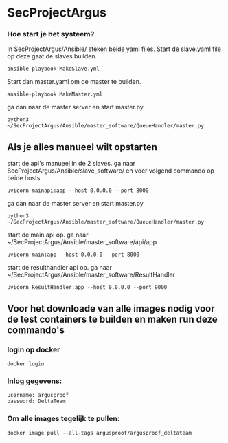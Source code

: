# SecProjectArgus
### Hoe start je het systeem?
In SecProjectArgus/Ansible/ steken beide yaml files.
Start de slave.yaml file op deze gaat de slaves builden.
<br>
```
ansible-playbook MakeSlave.yml
```
Start dan master.yaml om de master te builden. 
<br>
```
ansible-playbook MakeMaster.yml
```
ga dan naar de master server en start master.py
```
python3 ~/SecProjectArgus/Ansible/master_software/QueueHandler/master.py
```

## Als je alles manueel wilt opstarten
start de api's manueel in de 2 slaves. ga naar SecProjectArgus/Ansible/slave_software/ en voer volgend commando op beide hosts.
```
uvicorn mainapi:app --host 0.0.0.0 --port 8000 
```
ga dan naar de master server en start master.py
```
python3 ~/SecProjectArgus/Ansible/master_software/QueueHandler/master.py
```
start de main api op. ga naar ~/SecProjectArgus/Ansible/master_software/api/app
```
uvicorn main:app --host 0.0.0.0 --port 8000 
```
start de resulthandler api op. ga naar ~/SecProjectArgus/Ansible/master_software/ResultHandler
```
uvicorn ResultHandler:app --host 0.0.0.0 --port 9000 
```
## Voor het downloade van alle images nodig voor de test containers te builden en maken run deze commando's

### login op docker
```
docker login
```
### Inlog gegevens:
```
username: argusproof
password: DeltaTeam
```
### Om alle images tegelijk te pullen:
```
docker image pull --all-tags argusproof/argusproof_deltateam
```
